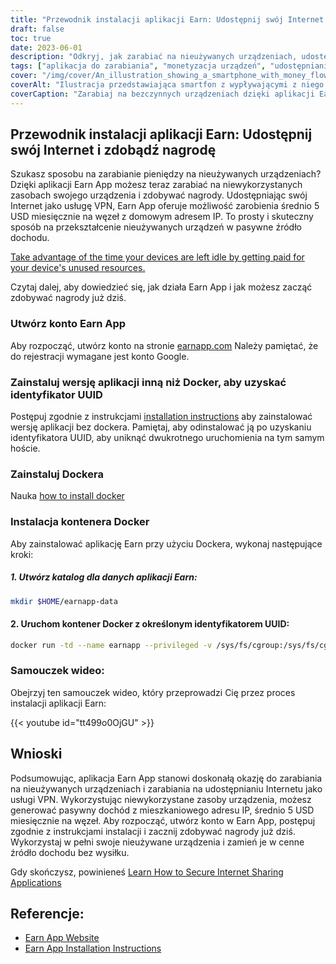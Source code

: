```yaml
---
title: "Przewodnik instalacji aplikacji Earn: Udostępnij swój Internet i zdobądź nagrodę"
draft: false
toc: true
date: 2023-06-01
description: "Odkryj, jak zarabiać na nieużywanych urządzeniach, udostępniając internet i zdobywając nagrody dzięki aplikacji Earn."
tags: ["aplikacja do zarabiania", "monetyzacja urządzeń", "udostępnianie internetu", "zdobywanie nagród", "dochód pasywny", "zasoby urządzenia", "Usługa VPN", "mieszkaniowy adres IP", "bezczynne urządzenia", "zarabiać pieniądze", "udostępnianie internetu", "zarabianie na instalacji aplikacji", "instalacja docker", "kontener docker", "samouczek dotyczący aplikacji do zarabiania", "strona internetowa aplikacji do zarabiania", "instrukcje instalacji", "zarabianie na koncie aplikacji", "Wersja bez stacji dokującej", "UUID", "zainstalować docker", "instalacja kontenera docker", "samouczek wideo", "zarabianie na referencjach aplikacji", "link do strony internetowej aplikacji", "Instrukcje instalacji aplikacji do zarabiania"]
cover: "/img/cover/An_illustration_showing_a_smartphone_with_money_flowing_out.png"
coverAlt: "Ilustracja przedstawiająca smartfon z wypływającymi z niego pieniędzmi, reprezentująca koncepcję zdobywania nagród poprzez udostępnianie zasobów internetowych za pośrednictwem aplikacji Earn."
coverCaption: "Zarabiaj na bezczynnych urządzeniach dzięki aplikacji Earn"
---
```


## Przewodnik instalacji aplikacji Earn: Udostępnij swój Internet i zdobądź nagrodę

Szukasz sposobu na zarabianie pieniędzy na nieużywanych urządzeniach? Dzięki aplikacji Earn App możesz teraz zarabiać na niewykorzystanych zasobach swojego urządzenia i zdobywać nagrody. Udostępniając swój Internet jako usługę VPN, Earn App oferuje możliwość zarobienia średnio 5 USD miesięcznie na węzeł z domowym adresem IP. To prosty i skuteczny sposób na przekształcenie nieużywanych urządzeń w pasywne źródło dochodu.

[Take advantage of the time your devices are left idle by getting paid for your device's unused resources.](https://earnapp.com/i/GCL9QzB5)

Czytaj dalej, aby dowiedzieć się, jak działa Earn App i jak możesz zacząć zdobywać nagrody już dziś.

### Utwórz konto Earn App
Aby rozpocząć, utwórz konto na stronie [earnapp.com](https://earnapp.com/i/GCL9QzB5) Należy pamiętać, że do rejestracji wymagane jest konto Google.

### Zainstaluj wersję aplikacji inną niż Docker, aby uzyskać identyfikator UUID
Postępuj zgodnie z instrukcjami [installation instructions](https://help.earnapp.com/hc/en-us/articles/10261224561553-Installation-instructions) aby zainstalować wersję aplikacji bez dockera. Pamiętaj, aby odinstalować ją po uzyskaniu identyfikatora UUID, aby uniknąć dwukrotnego uruchomienia na tym samym hoście.

### Zainstaluj Dockera

Nauka [how to install docker](https://simeononsecurity.ch/other/creating-profitable-low-powered-crypto-miners/#installing-docker)

### Instalacja kontenera Docker
Aby zainstalować aplikację Earn przy użyciu Dockera, wykonaj następujące kroki:

##### 1. Utwórz katalog dla danych aplikacji Earn:

```bash
mkdir $HOME/earnapp-data
```

#### 2. Uruchom kontener Docker z określonym identyfikatorem UUID:

```bash
docker run -td --name earnapp --privileged -v /sys/fs/cgroup:/sys/fs/cgroup:ro -v $HOME/earnapp-data:/etc/earnapp -e "EARNAPP_UUID"="" -e 'PUID'='99' -e 'PGID'='100' --name earnapp fazalfarhan01/earnapp:lite
```

### Samouczek wideo:
Obejrzyj ten samouczek wideo, który przeprowadzi Cię przez proces instalacji aplikacji Earn:

{{< youtube id="tt499o0OjGU" >}}


## Wnioski

Podsumowując, aplikacja Earn App stanowi doskonałą okazję do zarabiania na nieużywanych urządzeniach i zarabiania na udostępnianiu Internetu jako usługi VPN. Wykorzystując niewykorzystane zasoby urządzenia, możesz generować pasywny dochód z mieszkaniowego adresu IP, średnio 5 USD miesięcznie na węzeł. Aby rozpocząć, utwórz konto w Earn App, postępuj zgodnie z instrukcjami instalacji i zacznij zdobywać nagrody już dziś. Wykorzystaj w pełni swoje nieużywane urządzenia i zamień je w cenne źródło dochodu bez wysiłku.

Gdy skończysz, powinieneś [Learn How to Secure Internet Sharing Applications](https://simeononsecurity.ch/other/how-to-secure-internet-sharing-applications/)

## Referencje:

- [Earn App Website](https://earnapp.com)
- [Earn App Installation Instructions](https://help.earnapp.com)